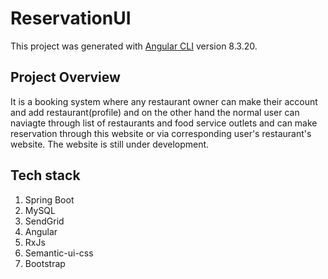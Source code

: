 # ReservationUI

This project was generated with [Angular CLI](https://github.com/angular/angular-cli) version 8.3.20.

## Project Overview

It is a booking system where any restaurant owner can make their account and add restaurant(profile) and on the other hand the normal user can naviagte through list of restaurants and food service outlets and can make reservation through this website or via corresponding user's restaurant's website. 
The website is still under development.

## Tech stack
1. Spring Boot
2. MySQL 
3. SendGrid
4. Angular
5. RxJs
6. Semantic-ui-css
7. Bootstrap



